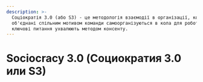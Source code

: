 ```yaml
---
description: >-
  Соціократія 3.0 (або S3) - це методологія взаємодії в організації, коли
  об'єднані спільним мотивом команди самоорганізуються в кола для роботи, а
  ключові питання ухвалюють методом консенту.
---
```


# Sociocracy 3.0 (Социократия 3.0 или S3)

